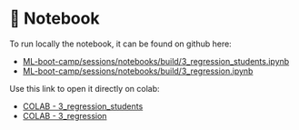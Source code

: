 # 🐍 Notebook

To run locally the notebook, it can be found on github here:

- [ML-boot-camp/sessions/notebooks/build/3_regression_students.ipynb](https://github.com/ML-boot-camp/sessions/blob/main/notebooks/build/3_regression_students.ipynb)
- [ML-boot-camp/sessions/notebooks/build/3_regression.ipynb](https://github.com/ML-boot-camp/sessions/blob/main/notebooks/build/3_regression.ipynb)

Use this link to open it directly on colab:

- [COLAB - 3_regression_students](https://githubtocolab.com/ML-boot-camp/sessions/blob/main/notebooks/build/3_regression_students.ipynb)
- [COLAB - 3_regression](https://githubtocolab.com/ML-boot-camp/sessions/blob/main/notebooks/build/3_regression.ipynb)
